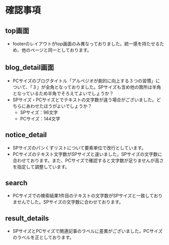 # 確認事項
## top画面

- footerのレイアウトがtop画面のみ異なっておりました。統一感を持たせるため、他のページと同一としております。

## blog_detail画面

- PCサイズのブログタイトル「アルペジオが劇的に向上する３つの習慣」について、「３」が全角となっておりました。SPサイズも含め他の箇所は半角となっているため半角でそろえてよいでしょうか？
- SPサイズ・PCサイズとでテキストの文字数が違う場合がございました。どちらにあわせたほうがよいでしょうか？
  - SPサイズ：96文字
  - PCサイズ：144文字

## notice_detail

- SPサイズのパンくずリストについて要素単位で改行としています。
- PCサイズのテキスト文字数がSPサイズと違いました。SPサイズの文字数に合わせております。また、PCサイズで確認すると文字数が足りませんが高さを指定して調整しています。

## search

- PCサイズでの検索結果1件目のテキストの文字数がSPサイズと一致しておりませんでした。SPサイズの文字数に合わせております。

## result_details

- SPサイズとPCサイズで関連記事のラベルに差異がございました。PCサイズのラベルを正としております。